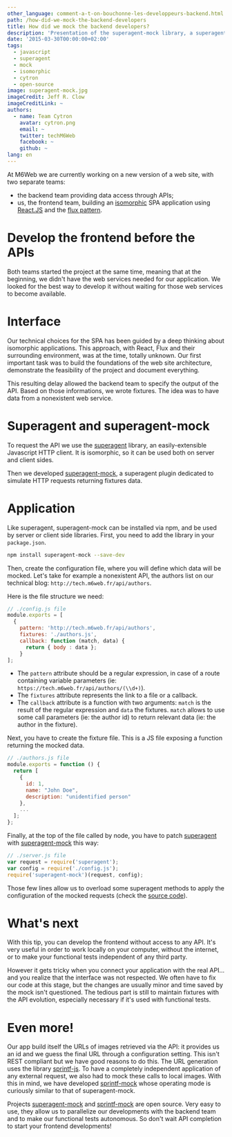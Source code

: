 ```yaml
---
other_language: comment-a-t-on-bouchonne-les-developpeurs-backend.html
path: /how-did-we-mock-the-backend-developers
title: How did we mock the backend developers?
description: 'Presentation of the superagent-mock library, a superagent plugin allowing to simulate HTTP calls by returning data fixtures based on the requested URL.'
date: '2015-03-30T00:00:00+02:00'
tags:
  - javascript
  - superagent
  - mock
  - isomorphic
  - cytron
  - open-source
image: superagent-mock.jpg
imageCredit: Jeff R. Clow
imageCreditLink: ~
authors:
  - name: Team Cytron
    avatar: cytron.png
    email: ~
    twitter: techM6Web
    facebook: ~
    github: ~
lang: en
---
```


At M6Web we are currently working on a new version of a web site, with two separate teams: 
- the backend team providing data access through APIs;
- us, the frontend team, building an [isomorphic][isomorphic] SPA application using [React.JS][react-website] and the [flux pattern][flux-website].
  
# Develop the frontend before the APIs

Both teams started the project at the same time, meaning that at the beginning, we didn't have the web services needed for our application. We looked for the best way to develop it without waiting for those web services to become available.
  
# Interface
  
Our technical choices for the SPA has been guided by a deep thinking about isomorphic applications. This approach, with React, Flux and their surrounding environment, was at the time, totally unknown. Our first important task was to build the foundations of the web site architecture, demonstrate the feasibility of the project and document everything.
  
This resulting delay allowed the backend team to specify the output of the API. Based on those informations, we wrote fixtures. The idea was to have data from a nonexistent web service.
  
# Superagent and superagent-mock
  
To request the API we use the [superagent][superagent] library, an easily-extensible Javascript HTTP client. It is isomorphic, so it can be used both on server and client sides.
  
Then we developed [superagent-mock][superagent-mock], a superagent plugin dedicated to simulate HTTP requests returning fixtures data.

# Application
  
Like superagent, superagent-mock can be installed via npm, and be used by server or client side libraries. First, you need to add the library in your `package.json`.
  
```bash
npm install superagent-mock --save-dev
```  

Then, create the configuration file, where you will define which data will be mocked. Let's take for example a nonexistent API, the authors list on our technical blog: `http://tech.m6web.fr/api/authors`.

Here is the file structure we need: 

```javascript
// ./config.js file
module.exports = [
  {
    pattern: 'http://tech.m6web.fr/api/authors',
    fixtures: './authors.js',
    callback: function (match, data) {
      return { body : data };
    }
];
```

* The `pattern` attribute should be a regular expression, in case of a route containing variable parameters (ie: `https://tech.m6web.fr/api/authors/(\\d+)`).
* The `fixtures` attribute represents the link to a file or a callback.
* The `callback` attribute is a function with two arguments: `match` is the result of the regular expression and `data` the fixtures. `match` allows to use some call parameters (ie: the author id) to return relevant data (ie: the author in the fixture).

Next, you have to create the fixture file. This is a JS file exposing a function returning the mocked data.

```javascript
// ./authors.js file
module.exports = function () {
  return [
    {
      id: 1,
      name: "John Doe",
      description: "unidentified person"
    },
    ...
  ];
};
```

Finally, at the top of the file called by node, you have to patch [superagent][superagent] with [superagent-mock][superagent-mock] this way: 

```javascript
// ./server.js file
var request = require('superagent');
var config = require('./config.js');
require('superagent-mock')(request, config);
```

Those few lines allow us to overload some superagent methods to apply the configuration of the mocked requests (check the [source code][superagent-mock-source]).

# What's next 

With this tip, you can develop the frontend without access to any API. It's very useful in order to work locally on your computer, without the internet, or to make your functional tests independent of any third party.

However it gets tricky when you connect your application with the real API... and you realize that the interface was not respected. We often have to fix our code at this stage, but the changes are usually minor and time saved by the mock isn't questioned. The tedious part is still to maintain fixtures with the API evolution, especially necessary if it's used with functional tests.

# Even more!

Our app build itself the URLs of images retrieved via the API: it provides us an id and we guess the final URL through a configuration setting. This isn't REST compliant but we have good reasons to do this. The URL generation uses the library [sprintf-js][sprintf-js]. To have a completely independent application of any external request, we also had to mock these calls to local images. With this in mind, we have developed [sprintf-mock][sprintf-mock] whose operating mode is curiously similar to that of superagent-mock.

Projects [superagent-mock][superagent-mock] and [sprintf-mock][sprintf-mock] are open source. Very easy to use, they allow us to parallelize our developments with the backend team and to make our functional tests autonomous. So don't wait API completion to start your frontend developments!

[react-website]: http://facebook.github.io/react/
[flux-website]: https://facebook.github.io/flux/
[isomorphic]: http://isomorphic.net/javascript
[superagent]: http://visionmedia.github.io/superagent/
[webpack]: http://webpack.github.io/
[browserify]: http://browserify.org/
[superagent-mock]: https://github.com/M6Web/superagent-mock
[superagent-mock-source]: https://github.com/M6Web/superagent-mock/blob/master/superagent-mock.js
[sprintf-js]: https://github.com/alexei/sprintf.js
[sprintf-mock]: https://github.com/M6Web/sprintf-mock
[kenny-isomorphic-post]: http://tech.m6web.fr/isomorphic-single-page-app-parfaite-react-flux/
